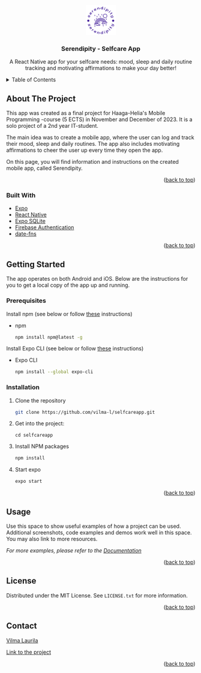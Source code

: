 <!-- Improved compatibility of back to top link: See: https://github.com/othneildrew/Best-README-Template/pull/73 -->
<a name="readme-top"></a>
<!--
*** Thanks for checking out the Best-README-Template. If you have a suggestion
*** that would make this better, please fork the repo and create a pull request
*** or simply open an issue with the tag "enhancement".
*** Don't forget to give the project a star!
*** Thanks again! Now go create something AMAZING! :D
-->



<!-- PROJECT SHIELDS -->
<!--
*** I'm using markdown "reference style" links for readability.
*** Reference links are enclosed in brackets [ ] instead of parentheses ( ).
*** See the bottom of this document for the declaration of the reference variables
*** for contributors-url, forks-url, etc. This is an optional, concise syntax you may use.
*** https://www.markdownguide.org/basic-syntax/#reference-style-links
-->

<!-- PROJECT LOGO -->
<br />
<div align="center">
  <a href="https://github.com/vilma-l/selfcareapp">
    <img src="logo.png" alt="Logo" width="80" height="80">
  </a>

<h3 align="center">Serendipity - Selfcare App</h3>

  <p align="center">
    A React Native app for your selfcare needs: mood, sleep and daily routine tracking and motivating affirmations to make your day better!
    <br />
  </p>
</div>



<!-- TABLE OF CONTENTS -->
<details>
  <summary>Table of Contents</summary>
  <ol>
    <li>
      <a href="#about-the-project">About The Project</a>
      <ul>
        <li><a href="#built-with">Built With</a></li>
      </ul>
    </li>
    <li>
      <a href="#getting-started">Getting Started</a>
      <ul>
        <li><a href="#prerequisites">Prerequisites</a></li>
        <li><a href="#installation">Installation</a></li>
      </ul>
    </li>
    <li><a href="#usage">Usage</a></li>
    <li><a href="#license">License</a></li>
    <li><a href="#contact">Contact</a></li>
  </ol>
</details>



<!-- ABOUT THE PROJECT -->
## About The Project

This app was created as a final project for Haaga-Helia's Mobile Programming -course (5 ECTS) in November and December of 2023. It is a solo project of a 2nd year IT-student.

The main idea was to create a mobile app, where the user can log and track their mood, sleep and daily routines. The app also includes motivating affirmations to cheer the user up every time they open the app.

On this page, you will find information and instructions on the created mobile app, called Serendipity.

<p align="right">(<a href="#readme-top">back to top</a>)</p>



### Built With

* <a href="https://expo.dev/">Expo</a>
* <a href="https://reactnative.dev/">React Native</a>
* <a href="https://docs.expo.dev/versions/latest/sdk/sqlite/">Expo SQLite</a>
* <a href="https://firebase.google.com/docs/auth">Firebase Authentication</a>
* <a href="https://date-fns.org/docs/Getting-Started/">date-fns</a>

<p align="right">(<a href="#readme-top">back to top</a>)</p>



<!-- GETTING STARTED -->
## Getting Started

The app operates on both Android and iOS. Below are the instructions for you to get a local copy of the app up and running.

### Prerequisites

Install npm (see below or follow <a href="https://docs.npmjs.com/getting-started">these</a> instructions)
* npm
  ```sh
  npm install npm@latest -g
  ```

Install Expo CLI (see below or follow <a href="https://docs.expo.dev/get-started/installation/">these</a> instructions)
* Expo CLI
  ```sh
  npm install --global expo-cli
  ```

### Installation

1. Clone the repository
   ```sh
   git clone https://github.com/vilma-l/selfcareapp.git
   ```
2. Get into the project:
   ```
   cd selfcareapp
   ```
3. Install NPM packages
   ```sh
   npm install
   ```
3. Start expo
   ```sh
   expo start
   ```

<p align="right">(<a href="#readme-top">back to top</a>)</p>



<!-- USAGE EXAMPLES -->
## Usage

Use this space to show useful examples of how a project can be used. Additional screenshots, code examples and demos work well in this space. You may also link to more resources.

_For more examples, please refer to the [Documentation](https://example.com)_

<p align="right">(<a href="#readme-top">back to top</a>)</p>



<!-- LICENSE -->
## License

Distributed under the MIT License. See `LICENSE.txt` for more information.

<p align="right">(<a href="#readme-top">back to top</a>)</p>



<!-- CONTACT -->
## Contact

<a href="https://github.com/vilma-l">Vilma Laurila</a>

<a href="https://github.com/vilma-l/selfcareapp">Link to the project</a>

<p align="right">(<a href="#readme-top">back to top</a>)</p>